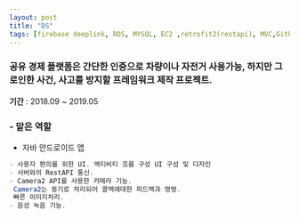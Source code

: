 ```yaml
---
layout: post
title: "DS"
tags: [firebase deeplink, RDS, MYSQL, EC2 ,retrofit2(restapi), MVC,Github]
---
```


### 공유 경제 플랫폼은 간단한 인증으로 차량이나 자전거 사용가능, 하지만 그로인한 사건, 사고를 방지할 프레임워크 제작 프로젝트.

**기간** : 2018.09 ~ 2019.05

### - 맡은 역할
* 자바 안드로이드 앱
```java
- 사용자 편의를 위한 UI. 액티비티 흐름 구성 UI 구성 및 디자인
- 서버와의 RestAPI 통신.
- Camera2 API를 사용한 카메라 기능.
 Camera2는 동기로 처리되어 콜백에대한 피드백과 명령.
 빠른 이미지처리.
- 음성 녹음 기능.
```

